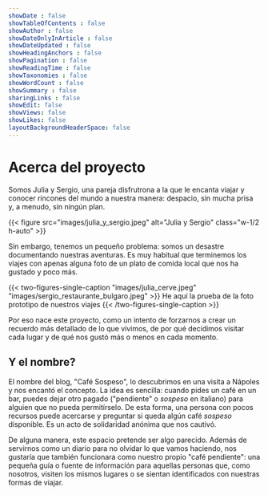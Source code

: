 ```yaml
---
showDate : false
showTableOfContents : false
showAuthor : false
showDateOnlyInArticle : false
showDateUpdated : false
showHeadingAnchors : false
showPagination : false
showReadingTime : false
showTaxonomies : false 
showWordCount : false
showSummary : false
sharingLinks : false
showEdit: false
showViews: false
showLikes: false
layoutBackgroundHeaderSpace: false
---
```


# Acerca del proyecto

Somos Julia y Sergio, una pareja disfrutrona a la que le encanta viajar y conocer rincones del mundo a nuestra manera: despacio, sin mucha prisa y, a menudo, sin ningún plan.

{{< figure src="images/julia_y_sergio.jpeg" alt="Julia y Sergio" class="w-1/2 h-auto" >}}


Sin embargo, tenemos un pequeño problema: somos un desastre documentando nuestras aventuras. Es muy habitual que terminemos los viajes con apenas alguna foto de un plato de comida local que nos ha gustado y poco más.

{{< two-figures-single-caption "images/julia_cerve.jpeg" "images/sergio_restaurante_bulgaro.jpeg" >}}
He aquí la prueba de la foto prototipo de nuestros viajes
{{< /two-figures-single-caption >}}

Por eso nace este proyecto, como un intento de forzarnos a crear un recuerdo más detallado de lo que vivimos, de por qué decidimos visitar cada lugar y de qué nos gustó más o menos en cada momento.

## Y el nombre?

El nombre del blog, "Café Sospeso", lo descubrimos en una visita a Nápoles y nos encantó el concepto. La idea es sencilla: cuando pides un café en un bar, puedes dejar otro pagado ("pendiente" o *sospeso* en italiano) para alguien que no pueda permitírselo. De esta forma, una persona con pocos recursos puede acercarse y preguntar si queda algún café *sospeso* disponible. Es un acto de solidaridad anónima que nos cautivó.


De alguna manera, este espacio pretende ser algo parecido. Además de servirnos como un diario para no olvidar lo que vamos haciendo, nos gustaría que también funcionara como nuestro propio "café pendiente": una pequeña guía o fuente de información para aquellas personas que, como nosotros, visiten los mismos lugares o se sientan identificados con nuestras formas de viajar.